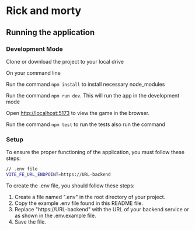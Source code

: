 # Rick and morty

## Running the application

### Development Mode

Clone or download the project to your local drive <br />

On your command line <br />

Run the command `npm install` to install necessary node_modules<br />

Run the command `npm run dev`. This will run the app in the development mode<br />

Open [http://localhost:5173](http://localhost:5173/) to view the game in the browser.<br />

Run the command `npm test` to run the tests also run the command

### Setup

To ensure the proper functioning of the application, you must follow these steps:

```bash
// .env file
VITE_FE_URL_ENDPOINT=https://URL-backend
```

To create the .env file, you should follow these steps:

1. Create a file named ".env" in the root directory of your project.
2. Copy the example .env file found in this README file.
3. Replace "https://URL-backend" with the URL of your backend service or as shown in the .env.example file.
4. Save the file.
